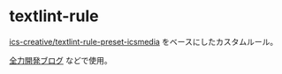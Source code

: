 # textlint-rule

[ics-creative/textlint-rule-preset-icsmedia](https://github.com/ics-creative/textlint-rule-preset-icsmedia) をベースにしたカスタムルール。

[全力開発ブログ](https://blog.zenryoku.dev) などで使用。
